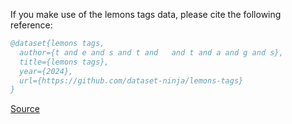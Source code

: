 If you make use of the lemons tags data, please cite the following reference:

``` bibtex 
@dataset{lemons tags,
  author={t and e and s and t and   and t and a and g and s},
  title={lemons tags},
  year={2024},
  url={https://github.com/dataset-ninja/lemons-tags}
}
```

[Source](https://github.com/dataset-ninja/lemons-tags)